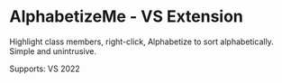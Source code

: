 # AlphabetizeMe - VS Extension
Highlight class members, right-click, Alphabetize to sort alphabetically. Simple and unintrusive.

Supports:
VS 2022
